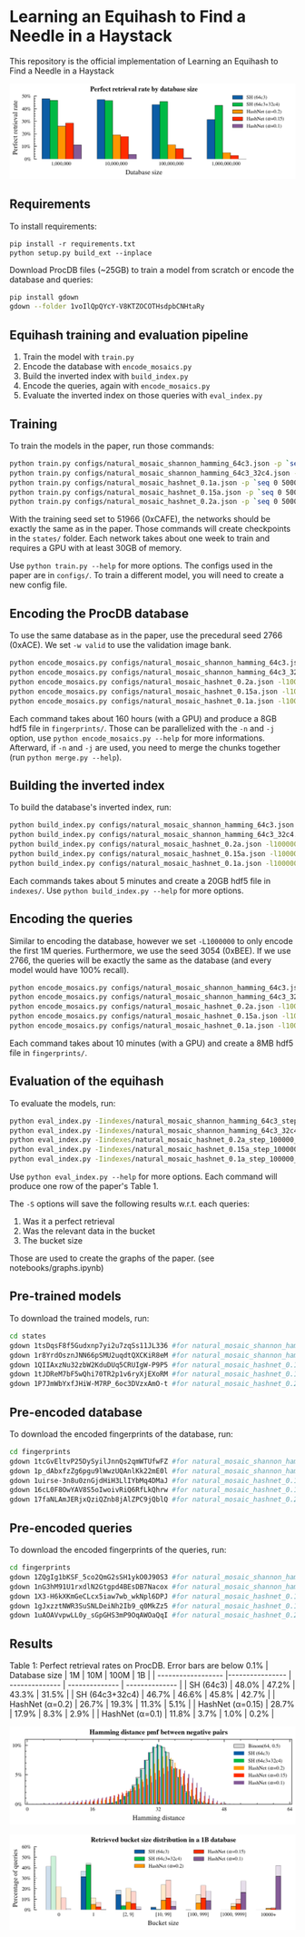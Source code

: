 # Learning an Equihash to Find a Needle in a Haystack
This repository is the official implementation of Learning an Equihash to Find a Needle in a Haystack

![Perfect retrieval rates on ProcDB](https://github.com/duchesneaumathieu/equihash/blob/main/notebooks/perfect_retrieval_rate.png)

## Requirements
To install requirements:

```setup
pip install -r requirements.txt
python setup.py build_ext --inplace
```

Download ProcDB files (~25GB) to train a model from scratch or encode the database and queries:
```sh
pip install gdown
gdown --folder 1voIlQpQYcY-V8KTZOCOTHsdpbCNHtaRy
```

## Equihash training and evaluation pipeline
1) Train the model with ```train.py```
2) Encode the database with ```encode_mosaics.py```
3) Build the inverted index with ```build_index.py```
4) Encode the queries, again with ```encode_mosaics.py```
5) Evaluate the inverted index on those queries with ```eval_index.py```

## Training
To train the models in the paper, run those commands:
```sh
python train.py configs/natural_mosaic_shannon_hamming_64c3.json -p `seq 0 5000 100000` -f 100 -e -D 51966
python train.py configs/natural_mosaic_shannon_hamming_64c3_32c4.json -p `seq 0 5000 100000` -f 100 -e -D 51966
python train.py configs/natural_mosaic_hashnet_0.1a.json -p `seq 0 5000 100000` -f 100 -e -D 51966
python train.py configs/natural_mosaic_hashnet_0.15a.json -p `seq 0 5000 100000` -f 100 -e -D 51966
python train.py configs/natural_mosaic_hashnet_0.2a.json -p `seq 0 5000 100000` -f 100 -e -D 51966
```
With the training seed set to 51966 (0xCAFE), the networks should be exactly the same as in the paper.
Those commands will create checkpoints in the `states/` folder. Each network takes about one week to train and requires a GPU with at least 30GB of memory.

Use `python train.py --help` for more options. The configs used in the paper are in `configs/`. To train a different model, you will need to create a new config file.

## Encoding the ProcDB database
To use the same database as in the paper, use the precedural seed 2766 (0xACE). We set ```-w valid``` to use the validation image bank.
```sh
python encode_mosaics.py configs/natural_mosaic_shannon_hamming_64c3.json -l100000 -iimages/natural_index1Bx2.hdf5 -wvalid -D2766
python encode_mosaics.py configs/natural_mosaic_shannon_hamming_64c3_32c4.json -l100000 -iimages/natural_index1Bx2.hdf5 -wvalid -D2766
python encode_mosaics.py configs/natural_mosaic_hashnet_0.2a.json -l100000 -iimages/natural_index1Bx2.hdf5 -wvalid -D2766
python encode_mosaics.py configs/natural_mosaic_hashnet_0.15a.json -l100000 -iimages/natural_index1Bx2.hdf5 -wvalid -D2766
python encode_mosaics.py configs/natural_mosaic_hashnet_0.1a.json -l100000 -iimages/natural_index1Bx2.hdf5 -wvalid -D2766
```
Each command takes about 160 hours (with a GPU) and produce a 8GB hdf5 file in `fingerprints/`. Those can be parallelized with the `-n` and `-j` option, use `python encode_mosaics.py --help` for more informations.
Afterward, if `-n` and `-j` are used, you need to merge the chunks together (run `python merge.py --help`).

## Building the inverted index
To build the database's inverted index, run:
```sh
python build_index.py configs/natural_mosaic_shannon_hamming_64c3.json -l100000 -wvalid -D2766
python build_index.py configs/natural_mosaic_shannon_hamming_64c3_32c4.json -l100000 -wvalid -D2766
python build_index.py configs/natural_mosaic_hashnet_0.2a.json -l100000 -wvalid -D2766
python build_index.py configs/natural_mosaic_hashnet_0.15a.json -l100000 -wvalid -D2766
python build_index.py configs/natural_mosaic_hashnet_0.1a.json -l100000 -wvalid -D2766
```
Each commands takes about 5 minutes and create a 20GB hdf5 file in `indexes/`.
Use `python build_index.py --help` for more options.

## Encoding the queries
Similar to encoding the database, however we set `-L1000000` to only encode the first 1M queries. Furthermore, we use the seed 3054 (0xBEE). If we use 2766, the queries will be exactly the same as the database (and every model would have 100% recall). 
```sh
python encode_mosaics.py configs/natural_mosaic_shannon_hamming_64c3.json -l100000 -iimages/natural_index1Bx2.hdf5 -wvalid -D3054 -L1000000
python encode_mosaics.py configs/natural_mosaic_shannon_hamming_64c3_32c4.json -l100000 -iimages/natural_index1Bx2.hdf5 -wvalid -D3054 -L1000000
python encode_mosaics.py configs/natural_mosaic_hashnet_0.2a.json -l100000 -iimages/natural_index1Bx2.hdf5 -wvalid -D3054 -L1000000
python encode_mosaics.py configs/natural_mosaic_hashnet_0.15a.json -l100000 -iimages/natural_index1Bx2.hdf5 -wvalid -D3054 -L1000000
python encode_mosaics.py configs/natural_mosaic_hashnet_0.1a.json -l100000 -iimages/natural_index1Bx2.hdf5 -wvalid -D3054 -L1000000
```
Each command takes about 10 minutes (with a GPU) and create a 8MB hdf5 file in `fingerprints/`.

## Evaluation of the equihash
To evaluate the models, run:
```sh
python eval_index.py -Iindexes/natural_mosaic_shannon_hamming_64c3_step_100000_valid_index_2766.hdf5 -Qfingerprints/natural_mosaic_shannon_hamming_64c3_step_100000_valid_1000000fingerprints_3054.hdf5 -Sresults/natural_mosaic_shannon_hamming_64c3_step_100000_valid.pkl
python eval_index.py -Iindexes/natural_mosaic_shannon_hamming_64c3_32c4_step_100000_valid_index_2766.hdf5 -Qfingerprints/natural_mosaic_shannon_hamming_64c3_32c4_step_100000_valid_1000000fingerprints_3054.hdf5 -Sresults/natural_mosaic_shannon_hamming_64c3_32c4_step_100000_valid.pkl
python eval_index.py -Iindexes/natural_mosaic_hashnet_0.2a_step_100000_valid_index_2766.hdf5 -Qfingerprints/natural_mosaic_hashnet_0.2a_step_100000_valid_1000000fingerprints_3054.hdf5 -Sresults/natural_mosaic_hashnet_0.2a_step_100000_valid.pkl
python eval_index.py -Iindexes/natural_mosaic_hashnet_0.15a_step_100000_valid_index_2766.hdf5 -Qfingerprints/natural_mosaic_hashnet_0.15a_step_100000_valid_1000000fingerprints_3054.hdf5 -Sresults/natural_mosaic_hashnet_0.15a_step_100000_valid.pkl
python eval_index.py -Iindexes/natural_mosaic_hashnet_0.1a_step_100000_valid_index_2766.hdf5 -Qfingerprints/natural_mosaic_hashnet_0.1a_step_100000_valid_1000000fingerprints_3054.hdf5 -Sresults/natural_mosaic_hashnet_0.1a_step_100000_valid.pkl
```
Use `python eval_index.py --help` for more options. Each command will produce one row of the paper's Table 1.

The `-S` options will save the following results w.r.t. each queries:
  1) Was it a perfect retrieval
  2) Was the relevant data in the bucket
  3) The bucket size

Those are used to create the graphs of the paper. (see notebooks/graphs.ipynb)


## Pre-trained models
To download the trained models, run:
```sh
cd states
gdown 1tsDqsF8f5Gudxnp7yi2u7zqSs11JL336 #for natural_mosaic_shannon_hamming_64c3_step_100000.pth
gdown 1r8YrdOsznJNN66pSMU2uqdtQXCKiR8eM #for natural_mosaic_shannon_hamming_64c3_32c4_step_100000.pth
gdown 1QIIAxzNu32zbW2KduDUq5CRUIgW-P9P5 #for natural_mosaic_hashnet_0.1a_step_100000.pth
gdown 1tJDReM7bF5wQhi70TR2p1v6ryXjEXoRM #for natural_mosaic_hashnet_0.15a_step_100000.pth
gdown 1P7JmWbYxfJHiW-M7RP_6oc3DVzxAmO-t #for natural_mosaic_hashnet_0.2a_step_100000.pth
```

## Pre-encoded database
To download the encoded fingerprints of the database, run:
```sh
cd fingerprints
gdown 1tcGvEltvP25DySyilJnnQs2qmWTUfwFZ #for natural_mosaic_shannon_hamming_64c3_step_100000_valid_fingerprints_2766.hdf5
gdown 1p_dAbxfzZg6pgu9lWwzUQAnlKk22mE0l #for natural_mosaic_shannon_hamming_64c3_32c4_step_100000_valid_fingerprints_2766.hdf5
gdown 1uirse-3n8u0znGjdHiH3LlIYbMq4DMaJ #for natural_mosaic_hashnet_0.1a_step_100000_valid_fingerprints_2766.hdf5
gdown 16cL0F8OwYAV8S5oIwoivRiQ6RfLkQhrw #for natural_mosaic_hashnet_0.15a_step_100000_valid_fingerprints_2766.hdf5
gdown 17faNLAmJERjxQziQZnb8jAlZPC9jQblQ #for natural_mosaic_hashnet_0.2a_step_100000_valid_fingerprints_2766.hdf5
```

## Pre-encoded queries
To download the encoded fingerprints of the queries, run:
```sh
cd fingerprints
gdown 1ZQgIg1bKSF_5co2QmG2sSH1ykO0J90S3 #for natural_mosaic_shannon_hamming_64c3_step_100000_valid_1000000fingerprints_3054.hdf5
gdown 1nG3hM91U1rxdlN2Gtgpd4BEsDB7Nacox #for natural_mosaic_shannon_hamming_64c3_32c4_step_100000_valid_1000000fingerprints_3054.hdf5
gdown 1X3-H6kXKmGeCLcx5iaw7wb_wkNpl6DPJ #for natural_mosaic_hashnet_0.1a_step_100000_valid_1000000fingerprints_3054.hdf5
gdown 1gJxzztNWR3SuSNLDeiNh2Ib9_q0MkZz5 #for natural_mosaic_hashnet_0.15a_step_100000_valid_1000000fingerprints_3054.hdf5
gdown 1uAOAVvpwLL0y_sGpGHS3mP9OqAWOaQqI #for natural_mosaic_hashnet_0.2a_step_100000_valid_1000000fingerprints_3054.hdf5
```

## Results

Table 1: Perfect retrieval rates on ProcDB. Error bars are below 0.1%
| Database size      | 1M              | 10M            | 100M           | 1B             |
| ------------------ |---------------- | -------------- | -------------- | -------------- |
| SH (64c3)          |     48.0%       |      47.2%     |      43.3%     |      31.5%     |
| SH (64c3+32c4)     |     46.7%       |      46.6%     |      45.8%     |      42.7%     |
| HashNet (α=0.2)    |     26.7%       |      19.3%     |      11.3%     |       5.1%     |
| HashNet (α=0.15)   |     28.7%       |      17.9%     |       8.3%     |       2.9%     |
| HashNet (α=0.1)    |     11.8%       |       3.7%     |       1.0%     |       0.2%     |

![Hamming distance pmf between negative pairs](https://github.com/duchesneaumathieu/equihash/blob/main/notebooks/negative_hamming_distance_pmf.png)

![Retrieved bucket size distribution in a 1B database](https://github.com/duchesneaumathieu/equihash/blob/main/notebooks/retrieved_bucket_size_distribution_1b.png)
